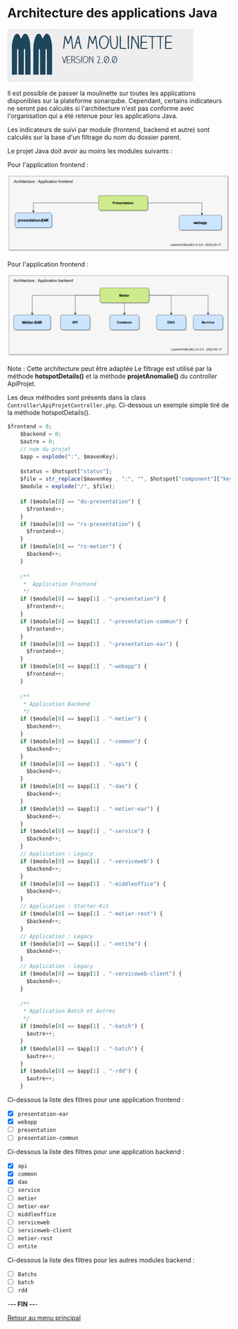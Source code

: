 # Architecture des applications Java

![Ma-Moulinette](/documentation/ressources/home-000.jpg)

Il est possible de passer la moulinette sur toutes les applications disponibles sur la plateforme sonarqube. Cependant, certains indicateurs ne seront pas calculés si l'architecture n'est pas conforme avec l'organisation qui a été retenue pour les applications Java.

Les indicateurs de suivi par module (frontend, backend et autre) sont calculés sur la base d'un filtrage du nom du dossier parent.

Le projet Java doit avoir au moins les modules suivants :

Pour l'application frontend :

![Ma-Moulinette](/documentation/ressources/architecture-applicative-presentation.jpg)

Pour l'application frontend :

![Ma-Moulinette](/documentation/ressources/architecture-applicative-metier.jpg)

Note : Cette architecture peut être adaptée
Le filtrage est utilisé par la méthode **hotspotDetails()** et la méthode **projetAnomalie()** du controller ApiProjet.

Les deux méthodes sont présents dans la class `Controller\ApiProjetController.php`. Ci-dessous un exemple simple tiré de la méthode hotspotDetails().

```js
$frontend = 0;
    $backend = 0;
    $autre = 0;
    // nom du projet
    $app = explode(":", $mavenKey);

    $status = $hotspot["status"];
    $file = str_replace($mavenKey . ":", "", $hotspot["component"]["key"]);
    $module = explode("/", $file);

    if ($module[0] == "du-presentation") {
      $frontend++;
    }
    if ($module[0] == "rs-presentation") {
      $frontend++;
    }
    if ($module[0] == "rs-metier") {
      $backend++;
    }

    /**
     *  Application Frontend
     */
    if ($module[0] == $app[1] . "-presentation") {
      $frontend++;
    }
    if ($module[0] == $app[1] . "-presentation-commun") {
      $frontend++;
    }
    if ($module[0] == $app[1] . "-presentation-ear") {
      $frontend++;
    }
    if ($module[0] == $app[1] . "-webapp") {
      $frontend++;
    }

    /**
     * Application Backend
     */
    if ($module[0] == $app[1] . "-metier") {
      $backend++;
    }
    if ($module[0] == $app[1] . "-common") {
      $backend++;
    }
    if ($module[0] == $app[1] . "-api") {
      $backend++;
    }
    if ($module[0] == $app[1] . "-dao") {
      $backend++;
    }
    if ($module[0] == $app[1] . "-metier-ear") {
      $backend++;
    }
    if ($module[0] == $app[1] . "-service") {
      $backend++;
    }
    // Application : Legacy
    if ($module[0] == $app[1] . "-serviceweb") {
      $backend++;
    }
    if ($module[0] == $app[1] . "-middleoffice") {
      $backend++;
    }
    // Application : Starter-Kit
    if ($module[0] == $app[1] . "-metier-rest") {
      $backend++;
    }
    // Application : Legacy
    if ($module[0] == $app[1] . "-entite") {
      $backend++;
    }
    // Application : Legacy
    if ($module[0] == $app[1] . "-serviceweb-client") {
      $backend++;
    }

    /**
     * Application Batch et Autres
     */
    if ($module[0] == $app[1] . "-batch") {
      $autre++;
    }
    if ($module[0] == $app[1] . "-batch") {
      $autre++;
    }
    if ($module[0] == $app[1] . "-rdd") {
      $autre++;
    }
```

Ci-dessous la liste des filtres pour une application frontend :

* [x] `presentation-ear`
* [x] `webapp`
* [ ] `presentation`
* [ ] `presentation-commun`

Ci-dessous la liste des filtres pour une application backend :

* [x] `api`
* [x] `common`
* [x] `dao`
* [ ] `service`
* [ ] `metier`
* [ ] `metier-ear`
* [ ] `middleoffice`
* [ ] `serviceweb`
* [ ] `serviceweb-client`
* [ ] `metier-rest`
* [ ] `entite`

Ci-dessous la liste des filtres pour les autres modules backend :

* [ ] `Batchs`
* [ ] `batch`
* [ ] `rdd`

-**-- FIN --**-

[Retour au menu principal](/README.md)
